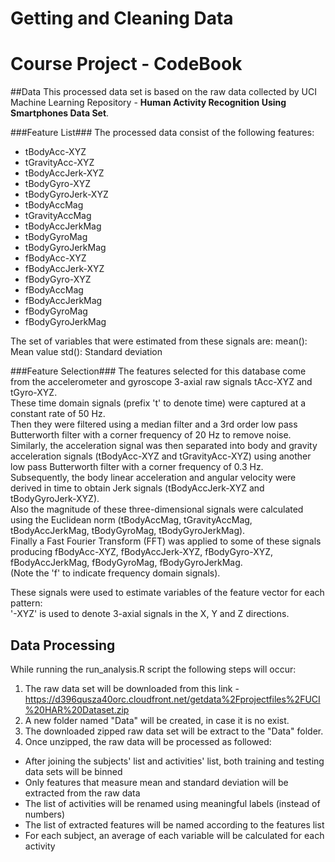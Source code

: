 # Getting and Cleaning Data
# Course Project - CodeBook

##Data
This processed data set is based on the raw data collected by UCI Machine Learning Repository - **Human Activity Recognition Using Smartphones Data Set**.

###Feature List###
The processed data consist of the following features:
* tBodyAcc-XYZ  
* tGravityAcc-XYZ  
* tBodyAccJerk-XYZ  
* tBodyGyro-XYZ  
* tBodyGyroJerk-XYZ  
* tBodyAccMag  
* tGravityAccMag  
* tBodyAccJerkMag  
* tBodyGyroMag  
* tBodyGyroJerkMag  
* fBodyAcc-XYZ  
* fBodyAccJerk-XYZ  
* fBodyGyro-XYZ  
* fBodyAccMag  
* fBodyAccJerkMag  
* fBodyGyroMag  
* fBodyGyroJerkMag

The set of variables that were estimated from these signals are: 
mean(): Mean value
std(): Standard deviation

###Feature Selection###
The features selected for this database come from the accelerometer and gyroscope 3-axial raw signals tAcc-XYZ and tGyro-XYZ.  
These time domain signals (prefix 't' to denote time) were captured at a constant rate of 50 Hz.  
Then they were filtered using a median filter and a 3rd order low pass Butterworth filter with a corner frequency of 20 Hz to remove noise.  
Similarly, the acceleration signal was then separated into body and gravity acceleration signals (tBodyAcc-XYZ and tGravityAcc-XYZ) using another low pass Butterworth filter with a corner frequency of 0.3 Hz.  
Subsequently, the body linear acceleration and angular velocity were derived in time to obtain Jerk signals (tBodyAccJerk-XYZ and tBodyGyroJerk-XYZ).  
Also the magnitude of these three-dimensional signals were calculated using the Euclidean norm (tBodyAccMag, tGravityAccMag, tBodyAccJerkMag, tBodyGyroMag, tBodyGyroJerkMag).  
Finally a Fast Fourier Transform (FFT) was applied to some of these signals producing fBodyAcc-XYZ, fBodyAccJerk-XYZ, fBodyGyro-XYZ, fBodyAccJerkMag, fBodyGyroMag, fBodyGyroJerkMag.  
(Note the 'f' to indicate frequency domain signals). 

These signals were used to estimate variables of the feature vector for each pattern:  
'-XYZ' is used to denote 3-axial signals in the X, Y and Z directions.

## Data Processing
While running the run_analysis.R script the following steps will occur:  
1. The raw data set will be downloaded from this link - https://d396qusza40orc.cloudfront.net/getdata%2Fprojectfiles%2FUCI%20HAR%20Dataset.zip  
2. A new folder named "Data" will be created, in case it is no exist.  
3. The downloaded zipped raw data set will be extract to the "Data" folder.  
4. Once unzipped, the raw data will be processed as followed:
  * After joining the subjects' list and activities' list, both training and testing data sets will be binned
  * Only features that measure mean and standard deviation will be extracted from the raw data
  * The list of activities will be renamed using meaningful labels (instead of numbers)
  * The list of extracted features will be named according to the features list
  * For each subject, an average of each variable will be calculated for each activity